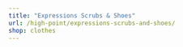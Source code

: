 ```yaml
---
title: "Expressions Scrubs & Shoes"
url: /high-point/expressions-scrubs-and-shoes/
shop: clothes
---
```

